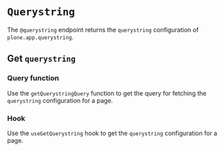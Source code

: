 # `Querystring`

The `@querystring` endpoint returns the `querystring` configuration of `plone.app.querystring`.

## Get `querystring`

### Query function

Use the `getQuerystringQuery` function to get the query for fetching the `querystring` configuration for a page.

### Hook

Use the `useGetQuerystring` hook to get the `querystring` configuration for a page.
